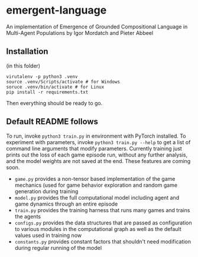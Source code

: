 # emergent-language
An implementation of Emergence of Grounded Compositional Language in Multi-Agent Populations by Igor Mordatch and Pieter Abbeel

## Installation
(in this folder)
```
virutalenv -p python3 .venv
source .venv/Scripts/activate # for Windows
soruce .venv/bin/activate # for Linux
pip install -r requirements.txt
```
Then everything should be ready to go.

## Default README follows

To run, invoke `python3 train.py` in environment with PyTorch installed. To experiment with parameters, invoke `python3 train.py --help` to get a list of command line arguments that modify parameters. Currently training just prints out the loss of each game episode run, without any further analysis, and the model weights are not saved at the end. These features are coming soon.

* `game.py` provides a non-tensor based implementation of the game mechanics (used for game behavior exploration and random game generation during training
* `model.py` provides the full computational model including agent and game dynamics through an entire episode
* `train.py` provides the training harness that runs many games and trains the agents
* `configs.py` provides the data structures that are passed as configuration to various modules in the computational graph as well as the default values used in training now
* `constants.py` provides constant factors that shouldn't need modification during regular running of the model
